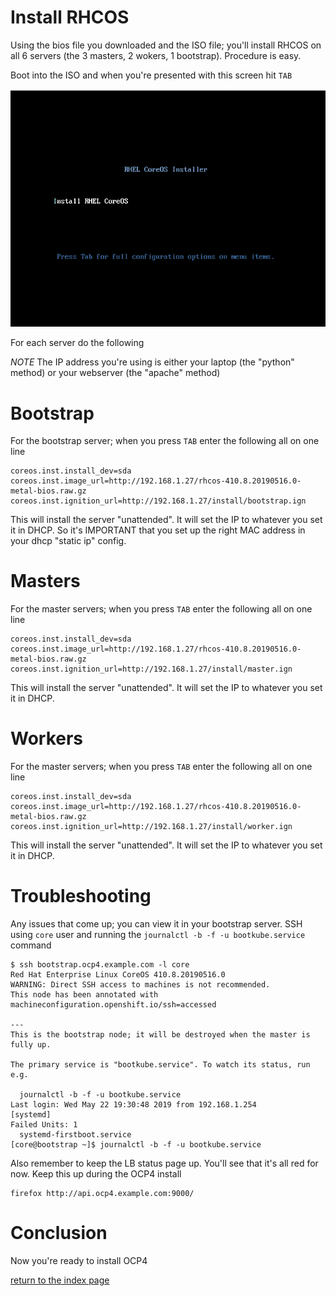 # Install RHCOS

Using the bios file you downloaded and the ISO file; you'll install RHCOS on all 6 servers (the 3 masters, 2 wokers, 1 bootstrap). Procedure is easy. 

Boot into the ISO and when you're presented with this screen hit `TAB`

![RHCOS_BOOT](rhcos.png)

For each server do the following

*NOTE* The IP address you're using is either your laptop (the "python" method) or your webserver (the "apache" method)

# Bootstrap

For the bootstrap server; when you press `TAB` enter the following all on one line

```
coreos.inst.install_dev=sda coreos.inst.image_url=http://192.168.1.27/rhcos-410.8.20190516.0-metal-bios.raw.gz coreos.inst.ignition_url=http://192.168.1.27/install/bootstrap.ign 
```

This will install the server "unattended". It will set the IP to whatever you set it in DHCP. So it's IMPORTANT that you set up the right MAC address in your dhcp "static ip" config.

# Masters

For the master servers; when you press `TAB` enter the following all on one line

```
coreos.inst.install_dev=sda coreos.inst.image_url=http://192.168.1.27/rhcos-410.8.20190516.0-metal-bios.raw.gz coreos.inst.ignition_url=http://192.168.1.27/install/master.ign
```

This will install the server "unattended". It will set the IP to whatever you set it in DHCP.

# Workers

For the master servers; when you press `TAB` enter the following all on one line

```
coreos.inst.install_dev=sda coreos.inst.image_url=http://192.168.1.27/rhcos-410.8.20190516.0-metal-bios.raw.gz coreos.inst.ignition_url=http://192.168.1.27/install/worker.ign
```

This will install the server "unattended". It will set the IP to whatever you set it in DHCP.

# Troubleshooting

Any issues that come up; you can view it in your bootstrap server. SSH using `core` user and running the `journalctl -b -f -u bootkube.service` command

```
$ ssh bootstrap.ocp4.example.com -l core
Red Hat Enterprise Linux CoreOS 410.8.20190516.0
WARNING: Direct SSH access to machines is not recommended.
This node has been annotated with machineconfiguration.openshift.io/ssh=accessed

---
This is the bootstrap node; it will be destroyed when the master is fully up.

The primary service is "bootkube.service". To watch its status, run e.g.

  journalctl -b -f -u bootkube.service
Last login: Wed May 22 19:30:48 2019 from 192.168.1.254
[systemd]
Failed Units: 1
  systemd-firstboot.service
[core@bootstrap ~]$ journalctl -b -f -u bootkube.service
```

Also remember to keep the LB status page up. You'll see that it's all red for now. Keep this up during the OCP4 install

```
firefox http://api.ocp4.example.com:9000/
```

# Conclusion

Now you're ready to install OCP4

[return to the index page](../README.md)


